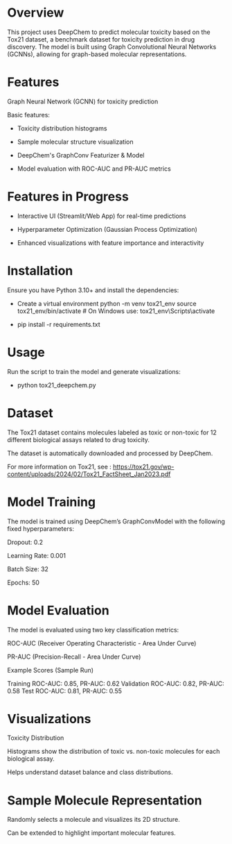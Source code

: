 # Overview

This project uses DeepChem to predict molecular toxicity based on the Tox21 dataset, a benchmark dataset for toxicity prediction in drug discovery. The model is built using Graph Convolutional Neural Networks (GCNNs), allowing for graph-based molecular representations.

# Features

Graph Neural Network (GCNN) for toxicity prediction

Basic features:

  * Toxicity distribution histograms

  * Sample molecular structure visualization

  * DeepChem's GraphConv Featurizer & Model

  * Model evaluation with ROC-AUC and PR-AUC metrics

# Features in Progress

* Interactive UI (Streamlit/Web App) for real-time predictions

* Hyperparameter Optimization (Gaussian Process Optimization)

* Enhanced visualizations with feature importance and interactivity

# Installation

Ensure you have Python 3.10+ and install the dependencies:

* Create a virtual environment
  python -m venv tox21_env
  source tox21_env/bin/activate  # On Windows use: tox21_env\Scripts\activate

* pip install -r requirements.txt

# Usage

Run the script to train the model and generate visualizations:

* python tox21_deepchem.py

# Dataset

The Tox21 dataset contains molecules labeled as toxic or non-toxic for 12 different biological assays related to drug toxicity.

The dataset is automatically downloaded and processed by DeepChem.

For more information on Tox21, see : https://tox21.gov/wp-content/uploads/2024/02/Tox21_FactSheet_Jan2023.pdf

# Model Training

The model is trained using DeepChem’s GraphConvModel with the following fixed hyperparameters:

Dropout: 0.2

Learning Rate: 0.001

Batch Size: 32

Epochs: 50

# Model Evaluation

The model is evaluated using two key classification metrics:

ROC-AUC (Receiver Operating Characteristic - Area Under Curve)

PR-AUC (Precision-Recall - Area Under Curve)

Example Scores (Sample Run)

Training ROC-AUC: 0.85, PR-AUC: 0.62
Validation ROC-AUC: 0.82, PR-AUC: 0.58
Test ROC-AUC: 0.81, PR-AUC: 0.55

# Visualizations

Toxicity Distribution

Histograms show the distribution of toxic vs. non-toxic molecules for each biological assay.

Helps understand dataset balance and class distributions.

# Sample Molecule Representation

Randomly selects a molecule and visualizes its 2D structure.

Can be extended to highlight important molecular features.



